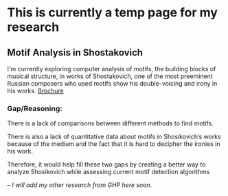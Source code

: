 # This is currently a temp page for my research

## Motif Analysis in Shostakovich 

I'm currently exploring computer analysis of motifs, the building blocks of musical structure, in works of Shostakovich, one of the most preeminent Russian composers who used motifs show his double-voicing and irony in his works. [Brochure](https://george.chemmala.com/media/Project%20Brochure.pdf)

### Gap/Reasoning:
There is a lack of comparisons between different methods to find motifs.

There is also a lack of quantitative data about motifs in Shosikovich’s works because of the medium and the fact that it is hard to decipher the ironies in his work.

Therefore, it would help fill these two gaps by creating a better way to analyze Shosikovich while assessing current motif detection algorithms

– *I will add my other research from GHP here soon.*